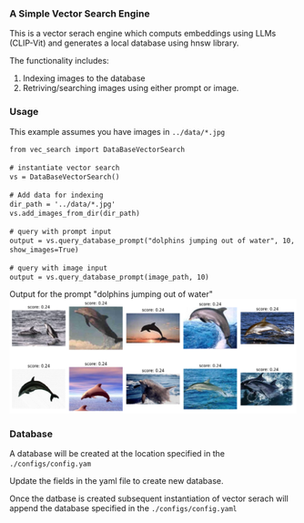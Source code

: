 ### A Simple Vector Search Engine

This is a vector serach engine which computs embeddings using LLMs (CLIP-Vit) and generates a local database using hnsw library.

The functionality includes:
1. Indexing images to the database
2. Retriving/searching images using either prompt or image.

### Usage
This example assumes you have images in ```../data/*.jpg ```
```
from vec_search import DataBaseVectorSearch

# instantiate vector search
vs = DataBaseVectorSearch() 

# Add data for indexing
dir_path = '../data/*.jpg'
vs.add_images_from_dir(dir_path)

# query with prompt input
output = vs.query_database_prompt("dolphins jumping out of water", 10, show_images=True)

# query with image input
output = vs.query_database_prompt(image_path, 10)

```
Output for the prompt "dolphins jumping out of water"
![Alt text](sample_output.png)

### Database
A database will be created at the location specified in the ```./configs/config.yam ``` 

Update the fields in the yaml file to create new database.

Once the datbase is created subsequent instantiation of vector serach will append the database specified in the ```./configs/config.yaml```